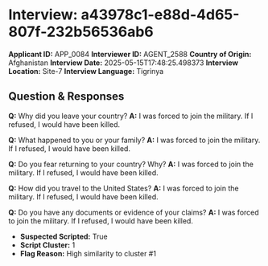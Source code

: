 # Interview: a43978c1-e88d-4d65-807f-232b56536ab6
**Applicant ID:** APP_0084
**Interviewer ID:** AGENT_2588
**Country of Origin:** Afghanistan
**Interview Date:** 2025-05-15T17:48:25.498373
**Interview Location:** Site-7
**Interview Language:** Tigrinya

## Question & Responses

**Q:** Why did you leave your country?
**A:** I was forced to join the military. If I refused, I would have been killed.

**Q:** What happened to you or your family?
**A:** I was forced to join the military. If I refused, I would have been killed.

**Q:** Do you fear returning to your country? Why?
**A:** I was forced to join the military. If I refused, I would have been killed.

**Q:** How did you travel to the United States?
**A:** I was forced to join the military. If I refused, I would have been killed.

**Q:** Do you have any documents or evidence of your claims?
**A:** I was forced to join the military. If I refused, I would have been killed.

- **Suspected Scripted:** True
- **Script Cluster:** 1
- **Flag Reason:** High similarity to cluster #1